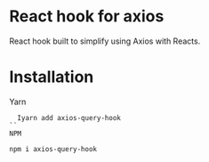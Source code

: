 # React hook for axios

React hook built to simplify using Axios with Reacts. 

# Installation

  Yarn
  ```
    Iyarn add axios-query-hook
  ``
  NPM
  ```
    npm i axios-query-hook
  ```
